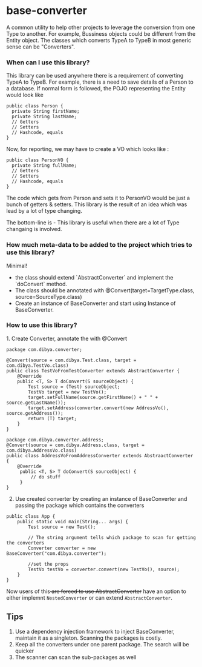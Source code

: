 # base-converter

A common utility to help other projects to leverage the conversion from one Type to another. For example, Bussiness objects could be different from the Entity object. The classes which converts TypeA to TypeB in most generic sense can be "Converters".

<h3>When can I use this library?</h3>
This library can be used anywhere there is a requirement of converting TypeA to TypeB. For example, there is a need to save details of a Person to a database.
If normal form is followed, the POJO representing the Entity would look like

```
public class Person {
  private String firstName;
  private String lastName;
  // Getters
  // Setters
  // Hashcode, equals
}
```

Now, for reporting, we may have to create a VO which looks like : 

```
public class PersonVO {
  private String fullName;
  // Getters
  // Setters
  // Hashcode, equals
}
```

The code which gets from Person and sets it to PersonVO would be just a bunch of getters & setters. This library is the result of an idea which was lead by a lot of type changing.

The bottom-line is - This library is useful when there are a lot of Type changaing is involved.

<h3>How much meta-data to be added to the project which tries to use this library?</h3>
Minimal!
<ul>
<li>the class should extend `AbstractConverter` and implement the `doConvert` method.</li>
<li>The class should be annotated with @Convert(target=TargetType.class, source=SourceType.class)</li>
<li>Create an instance of BaseConverter and start using Instance of BaseConverter.
</ul>

<h3>How to use this library?</h3>
1. Create Converter, annotate the with @Convert

```
package com.dibya.converter;

@Convert(source = com.dibya.Test.class, target = com.dibya.TestVo.class)
public class TestVoFromTestConverter extends AbstractConverter {
    @Override
    public <T, S> T doConvert(S sourceObject) {
        Test source = (Test) sourceObject;
        TestVo target = new TestVo();
        target.setFullName(source.getFirstName() + " " + source.getLastName());
        target.setAddress(converter.convert(new AddressVo(), source.getAddress());
        return (T) target;
    }
}

package com.dibya.converter.address;
@Convert(source = com.dibya.Address.class, target = com.dibya.AddressVo.class)
public class AddressVoFromAddressConverter extends AbstraactConverter {
    @Override
     public <T, S> T doConvert(S sourceObject) {
         // do stuff
     }
}
```
2. Use created converter by creating an instance of BaseConverter and passing the package which contains the converters
```
public class App {
    public static void main(String... args) {
        Test source = new Test();
        
        // The string argument tells which package to scan for getting the converters
        Converter converter = new BaseConverter("com.dibya.converter"); 
        
        //set the props
        TestVo testVo = converter.convert(new TestVo(), source);
    }
}

```
Now users of this<strike> are forced to use AbstractConverter</strike> have an option to either implemnt `NestedConverter` or can extend `AbstractConverter`.

<h2>Tips</h2>
<ol>
<li>Use a dependency injection framework to inject BaseConverter, maintain it as a singleton. Scanning the packages is costly.</li>
<li>Keep all the converters under one parent package. The search will be quicker</li>
<li>The scanner can scan the sub-packages as well</li>
</ol>

